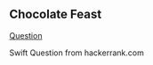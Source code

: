 ## Chocolate Feast

[Question](https://www.hackerrank.com/challenges/chocolate-feast/problem)

Swift
Question from hackerrank.com
